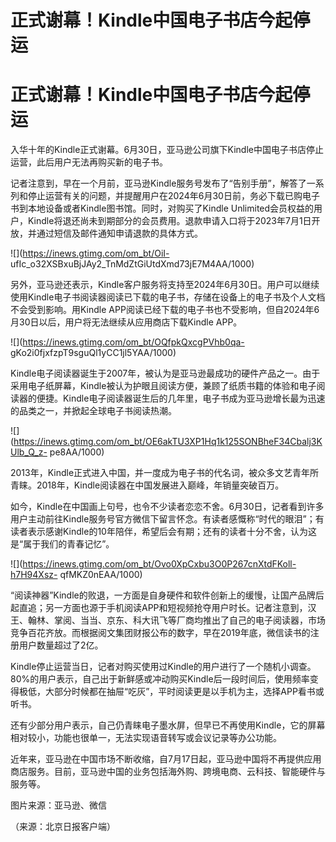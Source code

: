 # 正式谢幕！Kindle中国电子书店今起停运

# 正式谢幕！Kindle中国电子书店今起停运

入华十年的Kindle正式谢幕。6月30日，亚马逊公司旗下Kindle中国电子书店停止运营，此后用户无法再购买新的电子书。

记者注意到，早在一个月前，亚马逊Kindle服务号发布了“告别手册”，解答了一系列和停止运营有关的问题，并提醒用户在2024年6月30日前，务必下载已购电子书到本地设备或者Kindle图书馆。同时，对购买了Kindle
Unlimited会员权益的用户，Kindle将退还尚未到期部分的会员费用。退款申请入口将于2023年7月1日开放，并通过短信及邮件通知申请退款的具体方式。

![](https://inews.gtimg.com/om_bt/OiI-
ufIc_o32XSBxuBjJAy2_TnMdZtGiUtdXmd73jE7M4AA/1000)

另外，亚马逊还表示，Kindle客户服务将支持至2024年6月30日。用户可以继续使用Kindle电子书阅读器阅读已下载的电子书，存储在设备上的电子书及个人文档不会受到影响。用Kindle
APP阅读已经下载的电子书也不受影响，但自2024年6月30日以后，用户将无法继续从应用商店下载Kindle APP。

![](https://inews.gtimg.com/om_bt/OQfpkQxcgPVhb0qa-
gKo2i0fjxfzpT9sguQl1yCC1jl5YAA/1000)

Kindle电子阅读器诞生于2007年，被认为是亚马逊最成功的硬件产品之一。由于采用电子纸屏幕，Kindle被认为护眼且阅读方便，兼顾了纸质书籍的体验和电子阅读器的便捷。Kindle电子阅读器诞生后的几年里，电子书成为亚马逊增长最为迅速的品类之一，并掀起全球电子书阅读热潮。

![](https://inews.gtimg.com/om_bt/OE6akTU3XP1Hq1k125SONBheF34Cbalj3KUlb_Q_z-
pe8AA/1000)

2013年，Kindle正式进入中国，并一度成为电子书的代名词，被众多文艺青年所青睐。2018年，Kindle阅读器在中国发展进入巅峰，年销量突破百万。

如今，Kindle在中国画上句号，也令不少读者恋恋不舍。6月30日，记者看到许多用户主动前往Kindle服务号官方微信下留言怀念。有读者感慨称“时代的眼泪”；有读者表示感谢Kindle的10年陪伴，希望后会有期；还有的读者十分不舍，认为这是“属于我们的青春记忆”。

![](https://inews.gtimg.com/om_bt/Ovo0XpCxbu3O0P267cnXtdFKoll-h7H94Xsz-
qfMKZ0nEAA/1000)

“阅读神器”Kindle的败退，一方面是自身硬件和软件创新上的缓慢，让国产品牌后起直追；另一方面也源于手机阅读APP和短视频抢夺用户时长。记者注意到，汉王、翰林、掌阅、当当、京东、科大讯飞等厂商均推出了自己的电子阅读器，市场竞争百花齐放。而根据阅文集团财报公布的数字，早在2019年底，微信读书的注册用户数量超过了2亿。

Kindle停止运营当日，记者对购买使用过Kindle的用户进行了一个随机小调查。80%的用户表示，自己出于新鲜感或冲动购买Kindle后一段时间后，使用频率变得极低，大部分时候都在抽屉“吃灰”，平时阅读更是以手机为主，选择APP看书或听书。

还有少部分用户表示，自己仍青睐电子墨水屏，但早已不再使用Kindle，它的屏幕相对较小，功能也很单一，无法实现语音转写或会议记录等办公功能。

近年来，亚马逊在中国市场不断收缩，自7月17日起，亚马逊中国将不再提供应用商店服务。目前，亚马逊中国的业务包括海外购、跨境电商、云科技、智能硬件与服务等。

图片来源：亚马逊、微信

（来源：北京日报客户端）

